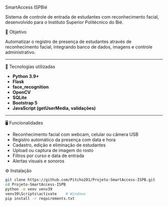 SmartAccess ISPBié

Sistema de controle de entrada de estudantes com reconhecimento facial, desenvolvido para o Instituto Superior Politécnico do Bié.

🎯 Objetivo

Automatizar o registro de presença de estudantes através de reconhecimento facial, integrando banco de dados, imagens e controle administrativo.

---

🧰 Tecnologias utilizadas

- **Python 3.9+**
- **Flask**
- **face_recognition**
- **OpenCV**
- **SQLite**
- **Bootstrap 5**
- **JavaScript (getUserMedia, validações)**

---

🖥️ Funcionalidades

- Reconhecimento facial com webcam, celular ou câmera USB
- Registro automático da presença com data e hora
- Cadastro, edição e eliminação de estudantes
- Upload ou captura de imagem do rosto
- Filtros por curso e data de entrada
- Alertas visuais e sonoros



⚙️ Instalação

```bash
git clone https://github.com/Pitcho201/Projeto-SmartAccess-ISPB.git
cd Projeto-SmartAccess-ISPB
python -m venv venv39
venv39\Scripts\activate    # Windows
pip install -r requirements.txt
